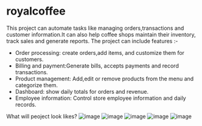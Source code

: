 # royalcoffee
This project can automate tasks like managing orders,transactions and customer information.It can also help coffee shops maintain their inventory, track sales and generate reports.
The project can include features :-
* Order processing: create orders,add items, and customize them for customers.
* Billing and payment:Generate bills, accepts payments and record transactions.
* Product management: Add,edit or remove products from the menu and categorize them.
* Dashboard: show daily totals for orders and revenue.
* Employee information: Control store employee information and daily records.

What will peoject look likes?
![image](https://github.com/user-attachments/assets/cb2a641a-cf7d-4d73-b1a3-26679f3ebdf1)
![image](https://github.com/user-attachments/assets/fc0b2069-bee3-4c35-afca-65076bdd0fe0)
![image](https://github.com/user-attachments/assets/e0c85ec6-9c5d-4b2b-a9a2-dcdd550e6331)
![image](https://github.com/user-attachments/assets/7f343ada-f269-4a87-a577-33412de9cdd0)
![image](https://github.com/user-attachments/assets/ab0a31f8-9922-4d3e-ac58-10a03ac521e7)



